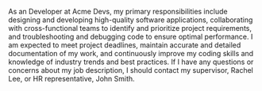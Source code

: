 As an Developer at Acme Devs, my primary responsibilities include designing and developing high-quality software applications, collaborating with cross-functional teams to identify and prioritize project requirements, and troubleshooting and debugging code to ensure optimal performance. I am expected to meet project deadlines, maintain accurate and detailed documentation of my work, and continuously improve my coding skills and knowledge of industry trends and best practices. If I have any questions or concerns about my job description, I should contact my supervisor, Rachel Lee, or HR representative, John Smith.
